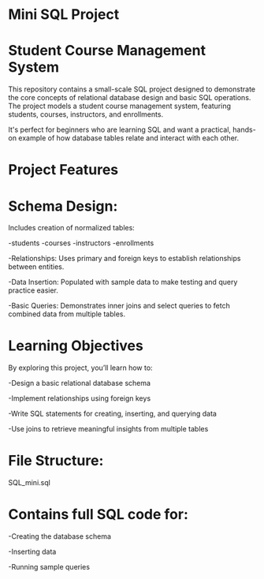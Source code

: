 # Mini SQL Project

# Student Course Management System

  This repository contains a small-scale SQL project designed to demonstrate the core concepts of relational database design and basic SQL operations. The project models a student course management system, featuring students, courses, instructors, and enrollments.

It's perfect for beginners who are learning SQL and want a practical, hands-on example of how database tables relate and interact with each other.

# Project Features

# Schema Design: 
Includes creation of normalized tables:

  -students
  -courses
  -instructors
  -enrollments

-Relationships:
  Uses primary and foreign keys to establish relationships between entities.

-Data Insertion:
  Populated with sample data to make testing and query practice easier.

-Basic Queries:
  Demonstrates inner joins and select queries to fetch combined data from multiple tables.




# Learning Objectives

By exploring this project, you’ll learn how to:

   -Design a basic relational database schema

   -Implement relationships using foreign keys

   -Write SQL statements for creating, inserting, and querying data

   -Use joins to retrieve meaningful insights from multiple tables



# File Structure:
 SQL_mini.sql

# Contains full SQL code for: 

   -Creating the database schema

   -Inserting data

   -Running sample queries




